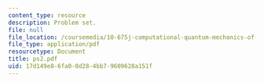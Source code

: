```yaml
---
content_type: resource
description: Problem set.
file: null
file_location: /coursemedia/10-675j-computational-quantum-mechanics-of-molecular-and-extended-systems-fall-2004/17d149e86fa00d284bb79609628a151f_ps2.pdf
file_type: application/pdf
resourcetype: Document
title: ps2.pdf
uid: 17d149e8-6fa0-0d28-4bb7-9609628a151f
---
```

